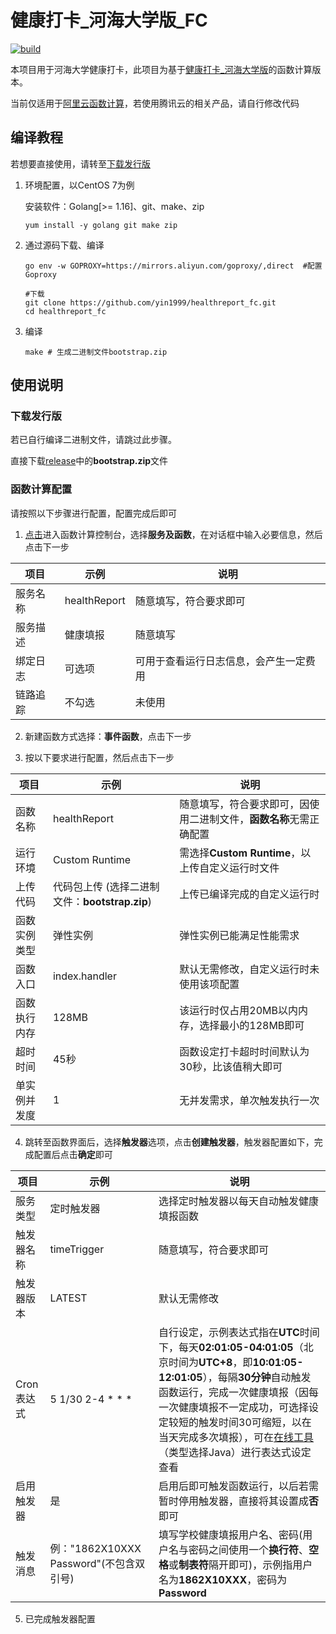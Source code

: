 # 健康打卡_河海大学版_FC

[![build](https://github.com/yin1999/healthreport_fc/actions/workflows/Build.yml/badge.svg)](https://github.com/yin1999/healthreport_fc/actions/workflows/Build.yml)

本项目用于河海大学健康打卡，此项目为基于[健康打卡_河海大学版](https://github.com/yin1999/healthreport)的函数计算版本。  

当前仅适用于[阿里云函数计算](https://fc.console.aliyun.com/)，若使用腾讯云的相关产品，请自行修改代码

## 编译教程

若想要直接使用，请转至[下载发行版](#下载发行版)

1. 环境配置，以CentOS 7为例

    安装软件：Golang[>= 1.16]、git、make、zip

       yum install -y golang git make zip

2. 通过源码下载、编译

       go env -w GOPROXY=https://mirrors.aliyun.com/goproxy/,direct  #配置Goproxy

       #下载
       git clone https://github.com/yin1999/healthreport_fc.git
       cd healthreport_fc

3. 编译

       make # 生成二进制文件bootstrap.zip

## 使用说明

### 下载发行版

若已自行编译二进制文件，请跳过此步骤。

直接下载[release](https://github.com/yin1999/healthreport_fc/releases/latest)中的**bootstrap.zip**文件

### 函数计算配置

请按照以下步骤进行配置，配置完成后即可

1. [点击](https://fc.console.aliyun.com/)进入函数计算控制台，选择**服务及函数**，在对话框中输入必要信息，然后点击下一步

|项目|示例|说明|
|---|---|---|
|服务名称|healthReport|随意填写，符合要求即可|
|服务描述|健康填报|随意填写|
|绑定日志|可选项|可用于查看运行日志信息，会产生一定费用|
|链路追踪|不勾选|未使用|

2. 新建函数方式选择：**事件函数**，点击下一步

3. 按以下要求进行配置，然后点击下一步

|项目|示例|说明|
|---|---|---|
|函数名称|healthReport|随意填写，符合要求即可，因使用二进制文件，**函数名称**无需正确配置|
|运行环境|Custom Runtime|需选择**Custom Runtime**，以上传自定义运行时文件|
|上传代码|代码包上传 (选择二进制文件：**bootstrap.zip**)|上传已编译完成的自定义运行时|
|函数实例类型|弹性实例|弹性实例已能满足性能需求|
|函数入口|index.handler|默认无需修改，自定义运行时未使用该项配置|
|函数执行内存|128MB|该运行时仅占用20MB以内内存，选择最小的128MB即可|
|超时时间|45秒|函数设定打卡超时时间默认为30秒，比该值稍大即可|
|单实例并发度|1|无并发需求，单次触发执行一次|

4. 跳转至函数界面后，选择**触发器**选项，点击**创建触发器**，触发器配置如下，完成配置后点击**确定**即可

|项目|示例|说明|
|---|---|---|
|服务类型|定时触发器|选择定时触发器以每天自动触发健康填报函数|
|触发器名称|timeTrigger|随意填写，符合要求即可|
|触发器版本|LATEST|默认无需修改|
|Cron表达式|5 1/30 2-4 * * *|自行设定，示例表达式指在**UTC**时间下，每天**02:01:05-04:01:05**（北京时间为**UTC+8**，即**10:01:05-12:01:05**），每隔**30分钟**自动触发函数运行，完成一次健康填报（因每一次健康填报不一定成功，可选择设定较短的触发时间30可缩短，以在当天完成多次填报），可在[在线工具](https://tool.lu/crontab/)（类型选择Java）进行表达式设定查看|
|启用触发器|是|启用后即可触发函数运行，以后若需暂时停用触发器，直接将其设置成**否**即可|
|触发消息|例："1862X10XXX Password"(不包含双引号) |填写学校健康填报用户名、密码(用户名与密码之间使用一个**换行符**、**空格**或**制表符**隔开即可)，示例指用户名为**1862X10XXX**，密码为**Password**|

5. 已完成触发器配置
